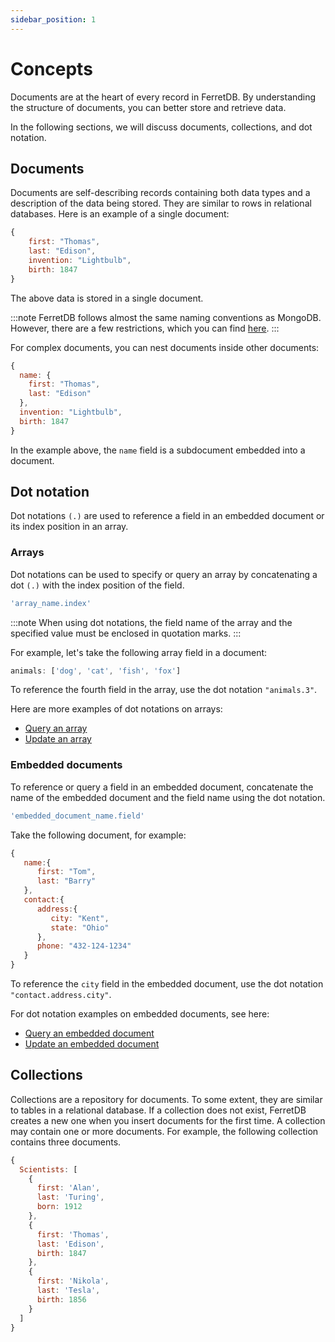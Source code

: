 ```yaml
---
sidebar_position: 1
---
```


# Concepts

Documents are at the heart of every record in FerretDB.
By understanding the structure of documents, you can better store and retrieve data.

In the following sections, we will discuss documents, collections, and dot notation.

## Documents

Documents are self-describing records containing both data types and a description of the data being stored.
They are similar to rows in relational databases.
Here is an example of a single document:

```js
{
    first: "Thomas",
    last: "Edison",
    invention: "Lightbulb",
    birth: 1847
}
```

The above data is stored in a single document.

:::note
FerretDB follows almost the same naming conventions as MongoDB.
However, there are a few restrictions, which you can find [here](migration/diff.md).
:::

For complex documents, you can nest documents inside other documents:

```js
{
  name: {
    first: "Thomas",
    last: "Edison"
  },
  invention: "Lightbulb",
  birth: 1847
}
```

In the example above, the `name` field is a subdocument embedded into a document.

## Dot notation

Dot notations `(.)` are used to reference a field in an embedded document or its index position in an array.

### Arrays

Dot notations can be used to specify or query an array by concatenating a dot `(.)` with the index position of the field.

```js
'array_name.index'
```

:::note
When using dot notations, the field name of the array and the specified value must be enclosed in quotation marks.
:::

For example, let's take the following array field in a document:

```js
animals: ['dog', 'cat', 'fish', 'fox']
```

To reference the fourth field in the array, use the dot notation `"animals.3"`.

Here are more examples of dot notations on arrays:

- [Query an array](read.md#retrieve-documents-containing-a-specific-value-in-an-array)
- [Update an array](update.md#update-an-array-element)

### Embedded documents

To reference or query a field in an embedded document, concatenate the name of the embedded document and the field name using the dot notation.

```js
'embedded_document_name.field'
```

Take the following document, for example:

```js
{
   name:{
      first: "Tom",
      last: "Barry"
   },
   contact:{
      address:{
         city: "Kent",
         state: "Ohio"
      },
      phone: "432-124-1234"
   }
}
```

To reference the `city` field in the embedded document, use the dot notation `"contact.address.city"`.

For dot notation examples on embedded documents, see here:

- [Query an embedded document](read.md#query-on-an-embedded-or-nested-document)
- [Update an embedded document](update.md#update-an-embedded-document)

## Collections

Collections are a repository for documents.
To some extent, they are similar to tables in a relational database.
If a collection does not exist, FerretDB creates a new one when you insert documents for the first time.
A collection may contain one or more documents.
For example, the following collection contains three documents.

```js
{
  Scientists: [
    {
      first: 'Alan',
      last: 'Turing',
      born: 1912
    },
    {
      first: 'Thomas',
      last: 'Edison',
      birth: 1847
    },
    {
      first: 'Nikola',
      last: 'Tesla',
      birth: 1856
    }
  ]
}
```
